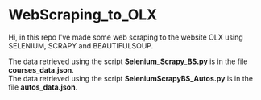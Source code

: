 # WebScraping_to_OLX
Hi, in this repo I've made some web scraping to the website OLX using SELENIUM, SCRAPY and BEAUTIFULSOUP.  

The data retrieved using the script **Selenium_Scrapy_BS.py** is in the file **courses_data.json**.  
The data retrieved using the script **SeleniumScrapyBS_Autos.py** is in the file **autos_data.json**.
